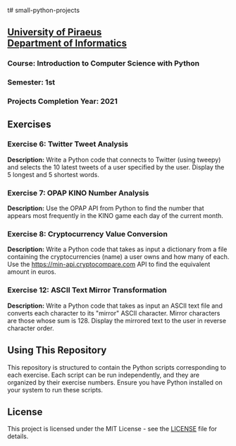 t# small-python-projects
## [University of Piraeus](https://www.unipi.gr/en/home/)<br>[Department of Informatics](https://cs.unipi.gr/en/)
### Course: Introduction to Computer Science with Python
### Semester: 1st
### Projects Completion Year: 2021

## Exercises

### Exercise 6: Twitter Tweet Analysis
**Description:**
Write a Python code that connects to Twitter (using tweepy) and selects the 10 latest tweets of a user specified by the user. Display the 5 longest and 5 shortest words.

### Exercise 7: OPAP KINO Number Analysis
**Description:**
Use the OPAP API from Python to find the number that appears most frequently in the KINO game each day of the current month.

### Exercise 8: Cryptocurrency Value Conversion
**Description:**
Write a Python code that takes as input a dictionary from a file containing the cryptocurrencies (name) a user owns and how many of each. Use the https://min-api.cryptocompare.com API to find the equivalent amount in euros.

### Exercise 12: ASCII Text Mirror Transformation
**Description:**
Write a Python code that takes as input an ASCII text file and converts each character to its "mirror" ASCII character. Mirror characters are those whose sum is 128. Display the mirrored text to the user in reverse character order.

## Using This Repository
This repository is structured to contain the Python scripts corresponding to each exercise. Each script can be run independently, and they are organized by their exercise numbers. Ensure you have Python installed on your system to run these scripts.

## License
This project is licensed under the MIT License - see the [LICENSE](./LICENSE) file for details.
